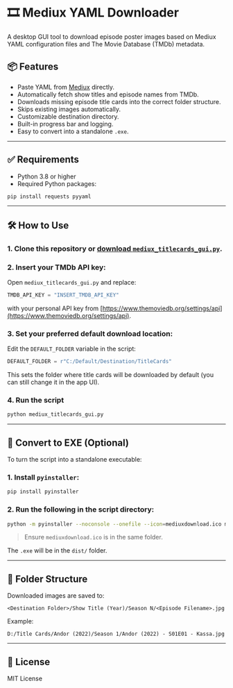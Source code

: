 # 🎞️ Mediux YAML Downloader

A desktop GUI tool to download episode poster images based on Mediux YAML configuration files and The Movie Database (TMDb) metadata.

## 📦 Features

- Paste YAML from [Mediux](https://mediux.pro) directly.
- Automatically fetch show titles and episode names from TMDb.
- Downloads missing episode title cards into the correct folder structure.
- Skips existing images automatically.
- Customizable destination directory.
- Built-in progress bar and logging.
- Easy to convert into a standalone `.exe`.

---

## ✅ Requirements

- Python 3.8 or higher
- Required Python packages:

```bash
pip install requests pyyaml
```

---

## 🛠️ How to Use

### 1. Clone this repository or [download `mediux_titlecards_gui.py`](./mediux_titlecards_gui.py).

### 2. Insert your TMDb API key:

Open `mediux_titlecards_gui.py` and replace:

```python
TMDB_API_KEY = "INSERT_TMDB_API_KEY"
```

with your personal API key from [https://www.themoviedb.org/settings/api](https://www.themoviedb.org/settings/api).

### 3. Set your preferred default download location:
Edit the `DEFAULT_FOLDER` variable in the script:

```python
DEFAULT_FOLDER = r"C:/Default/Destination/TitleCards"
```

This sets the folder where title cards will be downloaded by default (you can still change it in the app UI).

### 4. Run the script

```bash
python mediux_titlecards_gui.py
```

---

## 💾 Convert to EXE (Optional)

To turn the script into a standalone executable:

### 1. Install `pyinstaller`:

```bash
pip install pyinstaller
```

### 2. Run the following in the script directory:

```bash
python -m pyinstaller --noconsole --onefile --icon=mediuxdownload.ico mediux_titlecards_gui.py
```

> Ensure `mediuxdownload.ico` is in the same folder.

The `.exe` will be in the `dist/` folder.

---

## 📂 Folder Structure

Downloaded images are saved to:

```
<Destination Folder>/Show Title (Year)/Season N/<Episode Filename>.jpg
```

Example:

```
D:/Title Cards/Andor (2022)/Season 1/Andor (2022) - S01E01 - Kassa.jpg
```

---

## 📜 License

MIT License